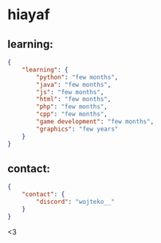 # hiayaf

## learning:
```json
{
    "learning": {
        "python": "few months",
        "java": "few months",
        "js": "few months",
        "html": "few months",
        "php": "few months",
        "cpp": "few months",
        "game development": "few months",
        "graphics": "few years"
    }
}
```
## contact:

```json
{
    "contact": {
        "discord": "wojteko__"
    }
}
```
<3
